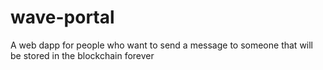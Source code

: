 # wave-portal
A web dapp for people who want to send a message to someone that will be stored in the blockchain forever
